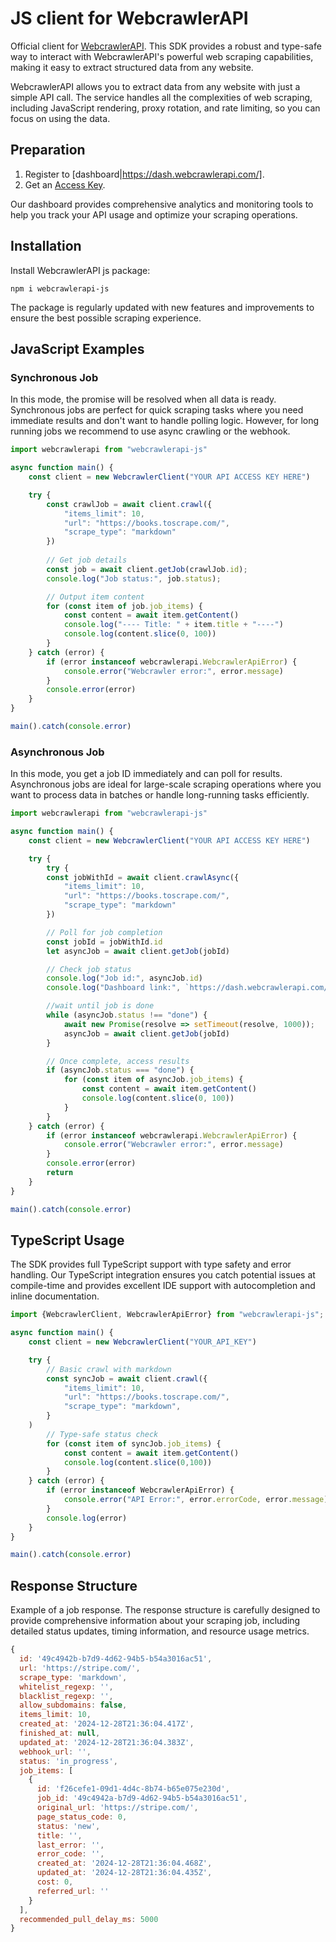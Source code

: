 # JS client for WebcrawlerAPI

Official client for [WebcrawlerAPI](https://webcrawlerapi.com/). This SDK provides a robust and type-safe way to interact with WebcrawlerAPI's powerful web scraping capabilities, making it easy to extract structured data from any website.

WebcrawlerAPI allows you to extract data from any website with just a simple API call. The service handles all the complexities of web scraping, including JavaScript rendering, proxy rotation, and rate limiting, so you can focus on using the data.

## Preparation
1. Register to [dashboard|https://dash.webcrawlerapi.com/].
2. Get an [Access Key](https://dash.webcrawlerapi.com/access).

Our dashboard provides comprehensive analytics and monitoring tools to help you track your API usage and optimize your scraping operations.

## Installation
Install WebcrawlerAPI js package:

`npm i webcrawlerapi-js`

The package is regularly updated with new features and improvements to ensure the best possible scraping experience.

## JavaScript Examples

### Synchronous Job
In this mode, the promise will be resolved when all data is ready. Synchronous jobs are perfect for quick scraping tasks where you need immediate results and don't want to handle polling logic. However, for long running jobs we recommend to use async crawling or the webhook.

```javascript
import webcrawlerapi from "webcrawlerapi-js"

async function main() {
    const client = new WebcrawlerClient("YOUR API ACCESS KEY HERE")

    try {
        const crawlJob = await client.crawl({
            "items_limit": 10,
            "url": "https://books.toscrape.com/",
            "scrape_type": "markdown"
        })
        
        // Get job details
        const job = await client.getJob(crawlJob.id);
        console.log("Job status:", job.status);

        // Output item content
        for (const item of job.job_items) {
            const content = await item.getContent()
            console.log("---- Title: " + item.title + "----")
            console.log(content.slice(0, 100))
        }
    } catch (error) {
        if (error instanceof webcrawlerapi.WebcrawlerApiError) {
            console.error("Webcrawler error:", error.message)
        }
        console.error(error)
    }
}

main().catch(console.error)
```

### Asynchronous Job
In this mode, you get a job ID immediately and can poll for results. Asynchronous jobs are ideal for large-scale scraping operations where you want to process data in batches or handle long-running tasks efficiently.

```javascript
import webcrawlerapi from "webcrawlerapi-js"

async function main() {
    const client = new WebcrawlerClient("YOUR API ACCESS KEY HERE")

    try {
        try {
        const jobWithId = await client.crawlAsync({
            "items_limit": 10,
            "url": "https://books.toscrape.com/",
            "scrape_type": "markdown"
        })

        // Poll for job completion
        const jobId = jobWithId.id
        let asyncJob = await client.getJob(jobId)

        // Check job status
        console.log("Job id:", asyncJob.id)
        console.log("Dashboard link:", `https://dash.webcrawlerapi.com/jobs/job/${asyncJob.id}`)

        //wait until job is done
        while (asyncJob.status !== "done") {
            await new Promise(resolve => setTimeout(resolve, 1000));
            asyncJob = await client.getJob(jobId)
        }

        // Once complete, access results
        if (asyncJob.status === "done") {
            for (const item of asyncJob.job_items) {
                const content = await item.getContent()
                console.log(content.slice(0, 100))
            }
        }
    } catch (error) {
        if (error instanceof webcrawlerapi.WebcrawlerApiError) {
            console.error("Webcrawler error:", error.message)
        }
        console.error(error)
        return
    }
}

main().catch(console.error)
```

## TypeScript Usage

The SDK provides full TypeScript support with type safety and error handling. Our TypeScript integration ensures you catch potential issues at compile-time and provides excellent IDE support with autocompletion and inline documentation.

```typescript
import {WebcrawlerClient, WebcrawlerApiError} from "webcrawlerapi-js";

async function main() {
    const client = new WebcrawlerClient("YOUR_API_KEY")

    try {
        // Basic crawl with markdown
        const syncJob = await client.crawl({
            "items_limit": 10,
            "url": "https://books.toscrape.com/",
            "scrape_type": "markdown",
        }
    )
        // Type-safe status check
        for (const item of syncJob.job_items) {
            const content = await item.getContent()
            console.log(content.slice(0,100))
        }
    } catch (error) {
        if (error instanceof WebcrawlerApiError) {
            console.error("API Error:", error.errorCode, error.message)
        }
        console.log(error)
    }
}

main().catch(console.error)
```

## Response Structure

Example of a job response. The response structure is carefully designed to provide comprehensive information about your scraping job, including detailed status updates, timing information, and resource usage metrics.

```js
{
  id: '49c4942b-b7d9-4d62-94b5-b54a3016ac51',
  url: 'https://stripe.com/',
  scrape_type: 'markdown',
  whitelist_regexp: '',
  blacklist_regexp: '',
  allow_subdomains: false,
  items_limit: 10,
  created_at: '2024-12-28T21:36:04.417Z',
  finished_at: null,
  updated_at: '2024-12-28T21:36:04.383Z',
  webhook_url: '',
  status: 'in_progress',
  job_items: [
    {
      id: 'f26cefe1-09d1-4d4c-8b74-b65e075e230d',
      job_id: '49c4942a-b7d9-4d62-94b5-b54a3016ac51',
      original_url: 'https://stripe.com/',
      page_status_code: 0,
      status: 'new',
      title: '',
      last_error: '',
      error_code: '',
      created_at: '2024-12-28T21:36:04.468Z',
      updated_at: '2024-12-28T21:36:04.435Z',
      cost: 0,
      referred_url: ''
    }
  ],
  recommended_pull_delay_ms: 5000
}
```